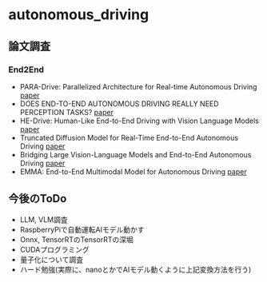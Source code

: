 # autonomous_driving

## 論文調査
### End2End
- PARA-Drive: Parallelized Architecture for Real-time Autonomous Driving [paper](https://openaccess.thecvf.com/content/CVPR2024/papers/Weng_PARA-Drive_Parallelized_Architecture_for_Real-time_Autonomous_Driving_CVPR_2024_paper.pdf)
- DOES END-TO-END AUTONOMOUS DRIVING REALLY NEED PERCEPTION TASKS?  [paper](https://arxiv.org/pdf/2409.18341)
- HE-Drive: Human-Like End-to-End Driving with Vision Language Models [paper](https://arxiv.org/pdf/2410.05051)
- Truncated Diffusion Model for Real-Time End-to-End Autonomous Driving [paper](https://arxiv.org/abs/2411.15139)
- Bridging Large Vision-Language Models and End-to-End Autonomous Driving [paper](https://arxiv.org/abs/2411.15139)
- EMMA: End-to-End Multimodal Model for Autonomous Driving [paper](https://arxiv.org/abs/2410.23262)


## 今後のToDo
- LLM, VLM調査
- RaspberryPiで自動運転AIモデル動かす
- Onnx, TensorRTのTensorRTの深堀
- CUDAプログラミング
- 量子化について調査
- ハード勉強(実際に、nanoとかでAIモデル動くように上記変換方法を行う)
